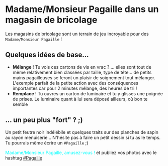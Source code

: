 # Madame/Monsieur Pagaille dans un magasin de bricolage

Les magasins de bricolage sont un terrain de jeu incroyable pour des `Madame/Monsieur Pagaille` !

## Quelques idées de base...

- **Mélange** ! Tu vois ces cartons de vis en vrac ? ... elles sont tout de même relativement bien classées par taille, type de tête... de petits mains pagailleuses se feront un plaisir de soignement tout mélanger. L'exemple parfait de la petite action avec des conséquences importantes car pour 2 minutes mélange, des heures de tri !
- **Remplace** ! Tu ouvres un carton de luminaire et tu y glisses une poignée de prises. Le luminaire quant à lui sera déposé ailleurs, où bon te semble

## ... un peu plus "fort" ? ;)

Un petit feutre noir indélébile et quelques traits sur des planches de sapin au rayon menuiserie... N'hésite pas à faire un petit dessin si tu as le temps. Tu pourrais même écrire un `#Pagaille` ;)



<span style="color:cyan">Madame/Monsieur Pagaille, amusez-vous !</span> et publiez vos photos avec le hashtag [#Pagaille](https://twitter.com/search?q=%23pagaille&src=typed_query)